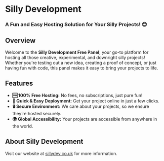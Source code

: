 # Silly Development
### **A Fun and Easy Hosting Solution for Your Silly Projects! 😊**
## **Overview**
Welcome to the **Silly Development Free Panel**, your go-to platform for hosting all those creative, experimental, and downright silly projects! Whether you're testing out a new idea, creating a proof of concept, or just having fun with code, this panel makes it easy to bring your projects to life.
## **Features**
- **🆓 100% Free Hosting:** No fees, no subscriptions, just pure fun!
- **🚀 Quick & Easy Deployment:** Get your project online in just a few clicks.
- **🔒 Secure Environment:** We care about your projects, so we ensure they’re hosted securely.
- **🌍 Global Accessibility:** Your projects are accessible from anywhere in the world.
## **About Silly Development**
Visit our website at [sillydev.co.uk](https://sillydev.co.uk) for more information.
